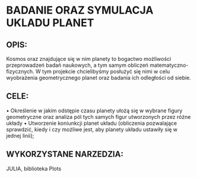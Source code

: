 # BADANIE ORAZ SYMULACJA UKLADU PLANET
## OPIS:
Kosmos oraz znajdujące się w nim planety to bogactwo możliwości przeprowadzeń badań naukowych, a tym samym obliczeń matematyczno-fizycznych. W tym projekcie chcielibyśmy posłużyć się nimi w celu wyobrażenia geometrycznego planet oraz badania ich odległości od siebie.
## CELE: 
•	Określenie w jakim odstępie czasu planety ułożą się w wybrane figury geometryczne oraz analiza pól tych samych figur utworzonych przez różne układy
•	Utworzenie koniunkcji planet układu (obliczenia pozwalające sprawdzić, kiedy i czy możliwe jest, aby planety układu ustawiły się w jednej linii);
## WYKORZYSTANE NARZEDZIA:
JULIA, biblioteka Plots
